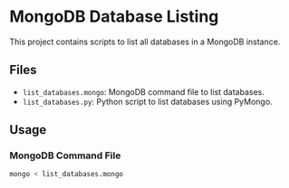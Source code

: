 # MongoDB Database Listing

This project contains scripts to list all databases in a MongoDB instance.

## Files

- `list_databases.mongo`: MongoDB command file to list databases.
- `list_databases.py`: Python script to list databases using PyMongo.

## Usage

### MongoDB Command File

```bash
mongo < list_databases.mongo

